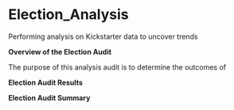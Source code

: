 # Election_Analysis
Performing analysis on Kickstarter data to uncover trends

**Overview of the Election Audit**

The purpose of this analysis audit is to determine the outcomes of 

**Election Audit Results**


**Election Audit Summary**
